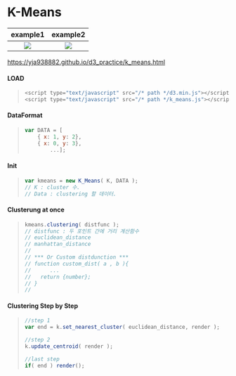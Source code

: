 # K-Means 
example1             |  example2
:-------------------------:|:-------------------------:
![](https://github.com/yja938882/DSJS/blob/master/k_means/example/example1.png)  |  ![](https://github.com/yja938882/DSJS/blob/master/k_means/example/example2.png)

https://yja938882.github.io/d3_practice/k_means.html

#### LOAD
> ```javascript
> <script type="text/javascript" src="/* path */d3.min.js"></script>
> <script type="text/javascript" src="/* path */k_means.js"></script>
#### DataFormat
> ```javascript
> var DATA = [
>     { x: 1, y: 2},
>     { x: 0, y: 3},
>         ...];
>```
#### Init
> ```javascript
> var kmeans = new K_Means( K, DATA );
> // K : cluster 수.
> // Data : clustering 할 데이터.
> ```
#### Clusterung at once
> ```javascript
> kmeans.clustering( distfunc );
> // distfunc : 두 포인트 간에 거리 계산함수
> // euclidean_distance
> // manhattan_distance
> //
> // *** Or Custom distdunction ***
> // function custom_dist( a , b ){
> //      ...
> //   return {number};
> // }
> //
> ```
#### Clustering Step by Step
> ```javascript
> //step 1
> var end = k.set_nearest_cluster( euclidean_distance, render );
>
> //step 2
> k.update_centroid( render );
>
> //last step
> if( end ) render();
> ```
